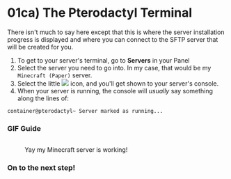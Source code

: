 # 01ca) The Pterodactyl Terminal

There isn't much to say here except that this is where the server installation progress is displayed and where you can connect to the SFTP server that will be created for you.

1. To get to your server's terminal, go to **Servers** in your Panel
2. Select the server you need to go into. In my case, that would be my `Minecraft (Paper)` server.
3. Select the little ![](https://i.imgur.com/hbSpVNq.png) icon, and you'll get shown to your server's console.
4. When your server is running, the console will _usually_ say something along the lines of:

```log
container@pterodactyl~ Server marked as running...
```

### GIF Guide

<figure><img src="https://i.imgur.com/rxnhV2M.gif" alt=""><figcaption><p>Yay my Minecraft server is working!</p></figcaption></figure>

### On to the next step!
